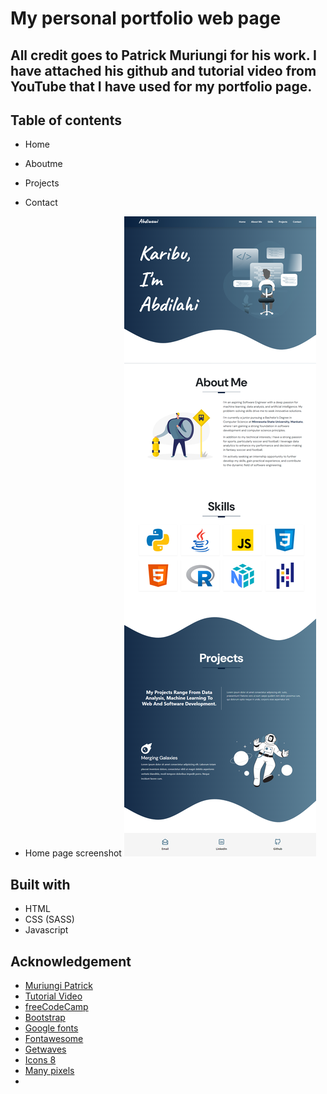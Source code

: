 # My personal portfolio web page
## All credit goes to Patrick Muriungi for his work. I have attached his github and tutorial video from YouTube that I have used for my portfolio page.
## Table of contents
- Home
- Aboutme
- Projects
- Contact

- Home page screenshot
![Home page screenshot](./images/art/Portfolio%20screenshot.png)

## Built with
- HTML
- CSS (SASS)
- Javascript

## Acknowledgement
- [Muriungi Patrick](https://github.com/MuriungiPatrick/Bootstrap-5-portfolio-template/tree/main)
- [Tutorial Video](https://www.youtube.com/watch?v=iJKCj8uAHz8&ab_channel=freeCodeCamp.org)
- [freeCodeCamp](https://www.youtube.com/channel/UC8butISFwT-Wl7EV0hUK0BQ)
- [Bootstrap](https://getbootstrap.com/docs/5.0/getting-started/introduction/)
- [Google fonts](https://fonts.google.com/)
- [Fontawesome](https://fontawesome.com/)
- [Getwaves](https://getwaves.io/)
- [Icons 8](https://icons8.com/icons/color)
- [Many pixels](https://www.manypixels.co/gallery/)
-